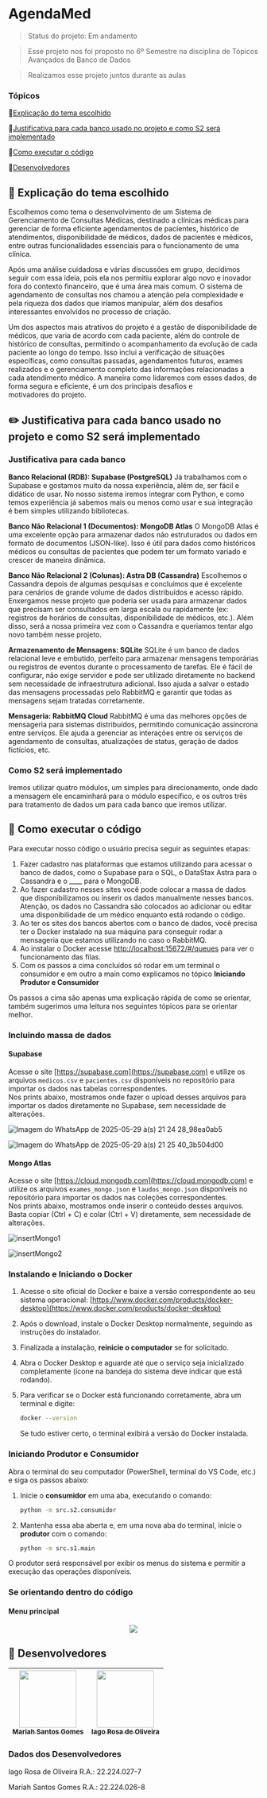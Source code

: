 # AgendaMed
> Status do projeto: Em andamento

> Esse projeto nos foi proposto no 6º Semestre na disciplina de Tópicos Avançados de Banco de Dados

> Realizamos esse projeto juntos durante as aulas

### Tópicos
🔹[Explicação do tema escolhido](#pushpin-explicação-do-tema-escolhido)

🔹[Justificativa para cada banco usado no projeto e como S2 será implementado](#pencil2-justificativa-para-cada-banco-usado-no-projeto-e-como-S2-será-implementado)

🔹[Como executar o código](#space_invader-como-executar-o-código)

🔹[Desenvolvedores](#busts_in_silhouette-desenvolvedores)

## :pushpin: Explicação do tema escolhido
Escolhemos como tema o desenvolvimento de um Sistema de Gerenciamento de Consultas Médicas, destinado a clínicas médicas para gerenciar de forma eficiente agendamentos de pacientes, histórico de atendimentos, disponibilidade de médicos, dados de pacientes e médicos, entre outras funcionalidades essenciais para o funcionamento de uma clínica.

Após uma análise cuidadosa e várias discussões em grupo, decidimos seguir com essa ideia, pois ela nos permitiu explorar algo novo e inovador fora do contexto financeiro, que é uma área mais comum. O sistema de agendamento de consultas nos chamou a atenção pela complexidade e pela riqueza dos dados que iríamos manipular, além dos desafios interessantes envolvidos no processo de criação.

Um dos aspectos mais atrativos do projeto é a gestão de disponibilidade de médicos, que varia de acordo com cada paciente, além do controle de histórico de consultas, permitindo o acompanhamento da evolução de cada paciente ao longo do tempo. Isso inclui a verificação de situações específicas, como consultas passadas, agendamentos futuros, exames realizados e o gerenciamento completo das informações relacionadas a cada atendimento médico. A maneira como lidaremos com esses dados, de forma segura e eficiente, é um dos principais desafios e motivadores do projeto.

## :pencil2: Justificativa para cada banco usado no projeto e como S2 será implementado

### Justificativa para cada banco

**Banco Relacional (RDB): Supabase (PostgreSQL)**
Já trabalhamos com o Supabase e gostamos muito da nossa experiência, além de, ser fácil e didático de usar. No nosso sistema iremos integrar com Python, e como temos experiência já sabemos mais ou menos como usar e sua integração é bem simples utilizando bibliotecas.

**Banco Não Relacional 1 (Documentos): MongoDB Atlas**
O MongoDB Atlas é uma excelente opção para armazenar dados não estruturados ou dados em formato de documentos (JSON-like). Isso é útil para dados como históricos médicos ou consultas de pacientes que podem ter um formato variado e crescer de maneira dinâmica.

**Banco Não Relacional 2 (Colunas): Astra DB (Cassandra)**
Escolhemos o Cassandra depois de algumas pesquisas e concluímos que é excelente para cenários de grande volume de dados distribuídos e acesso rápido. Enxergamos nesse projeto que poderia ser usada para armazenar dados que precisam ser consultados em larga escala ou rapidamente (ex: registros de horários de consultas, disponibilidade de médicos, etc.). Além disso, será a nossa primeira vez com o Cassandra e queriamos tentar algo novo também nesse projeto.

**Armazenamento de Mensagens: SQLite**
SQLite é um banco de dados relacional leve e embutido, perfeito para armazenar mensagens temporárias ou registros de eventos durante o processamento de tarefas.
Ele é fácil de configurar, não exige servidor e pode ser utilizado diretamente no backend sem necessidade de infraestrutura adicional. Isso ajuda a salvar o estado das mensagens processadas pelo RabbitMQ e garantir que todas as mensagens sejam tratadas corretamente.

**Mensageria: RabbitMQ Cloud**
RabbitMQ é uma das melhores opções de mensageria para sistemas distribuídos, permitindo comunicação assíncrona entre serviços. Ele ajuda a gerenciar as interações entre os serviços de agendamento de consultas, atualizações de status, geração de dados fictícios, etc.

### Como S2 será implementado
Iremos utilizar quatro módulos, um simples para direcionamento, onde dado a mensagem ele encaminhará para o módulo específico, e os outros três para tratamento de dados um para cada banco que iremos utilizar.

## :space_invader: Como executar o código
Para executar nosso código o usuário precisa seguir as seguintes etapas:
1. Fazer cadastro nas plataformas que estamos utilizando para acessar o banco de dados, como o Supabase para o SQL, o DataStax Astra para o Cassandra e o ____ para o MongoDB.
2. Ao fazer cadastro nesses sites você pode colocar a massa de dados que disponibilizamos ou inserir os dados manualmente nesses bancos. Atenção, os dados no Cassandra são colocados ao adicionar ou editar uma disponibilidade de um médico enquanto está rodando o código.
3. Ao ter os sites dos bancos abertos com o banco de dados, você precisa ter o Docker instalado na sua máquina para conseguir rodar a mensageria que estamos utilizando no caso o RabbitMQ.
4. Ao instalar o Docker acesse [http://localhost:15672/#/queues](http://localhost:15672/#/queues) para ver o funcionamento das filas.
5. Com os passos a cima concluídos só rodar em um terminal o consumidor e em outro a main como explicamos no tópico **Iniciando Produtor e Consumidor**

Os passos a cima são apenas uma explicação rápida de como se orientar, também sugerimos uma leitura nos seguintes tópicos para se orientar melhor.

### Incluindo massa de dados

#### Supabase 
Acesse o site [https://supabase.com](https://supabase.com) e utilize os arquivos `medicos.csv` e `pacientes.csv` disponíveis no repositório para importar os dados nas tabelas correspondentes.  
Nos prints abaixo, mostramos onde fazer o upload desses arquivos para importar os dados diretamente no Supabase, sem necessidade de alterações.

![Imagem do WhatsApp de 2025-05-29 à(s) 21 24 28_98ea0ab5](https://github.com/user-attachments/assets/e2436e1f-702e-4816-a989-17acba61fa8f)

![Imagem do WhatsApp de 2025-05-29 à(s) 21 25 40_3b504d00](https://github.com/user-attachments/assets/755cbff5-b70b-4038-91e0-12e271a096c1)

#### Mongo Atlas  
Acesse o site [https://cloud.mongodb.com](https://cloud.mongodb.com) e utilize os arquivos `exames_mongo.json` e `laudos_mongo.json` disponíveis no repositório para importar os dados nas coleções correspondentes.  
Nos prints abaixo, mostramos onde inserir o conteúdo desses arquivos. Basta copiar (Ctrl + C) e colar (Ctrl + V) diretamente, sem necessidade de alterações.

![insertMongo1](https://github.com/user-attachments/assets/6f8b71d8-a14a-4b76-860b-cc7ea9adae58)

![insertMongo2](https://github.com/user-attachments/assets/21abc42f-eb58-46a3-901c-5e87f41c4eda)

### Instalando e Iniciando o Docker

1. Acesse o site oficial do Docker e baixe a versão correspondente ao seu sistema operacional:
   [https://www.docker.com/products/docker-desktop](https://www.docker.com/products/docker-desktop)

2. Após o download, instale o Docker Desktop normalmente, seguindo as instruções do instalador.

3. Finalizada a instalação, **reinicie o computador** se for solicitado.

4. Abra o Docker Desktop e aguarde até que o serviço seja inicializado completamente (ícone na bandeja do sistema deve indicar que está rodando).

5. Para verificar se o Docker está funcionando corretamente, abra um terminal e digite:

   ```bash
   docker --version
   ```

   Se tudo estiver certo, o terminal exibirá a versão do Docker instalada.

### Iniciando Produtor e Consumidor

Abra o terminal do seu computador (PowerShell, terminal do VS Code, etc.) e siga os passos abaixo:
1. Inicie o **consumidor** em uma aba, executando o comando:
   ```bash
   python -m src.s2.consumidor
   ```
2. Mantenha essa aba aberta e, em uma nova aba do terminal, inicie o **produtor** com o comando:
   ```bash
   python -m src.s1.main
   ```
O produtor será responsável por exibir os menus do sistema e permitir a execução das operações disponíveis.

### Se orientando dentro do código
#### Menu principal

<div align="center">
   <img src="https://github.com/user-attachments/assets/98dce3f7-fa2e-48f2-be29-41f2388a8f8b"/>
</div>




## :busts_in_silhouette: Desenvolvedores
| [<img loading="lazy" src="https://github.com/Mariah-Gomes/ProjetoCompMovel1/assets/141663285/e6827fd1-d8fe-4740-b6fc-fbbfccd05752" width=115><br><sub>Mariah Santos Gomes</sub>](https://github.com/Mariah-Gomes) | [<img loading="lazy" src="https://github.com/Mariah-Gomes/ProjetoCompMovel1/assets/141663285/66d7e656-b9e4-43b7-94fa-931b736df881" width=115><br><sub>Iago Rosa de Oliveira</sub>](https://github.com/iagorosa28) |
| :---: | :---: |

### Dados dos Desenvolvedores
Iago Rosa de Oliveira R.A.: 22.224.027-7

Mariah Santos Gomes R.A.: 22.224.026-8

